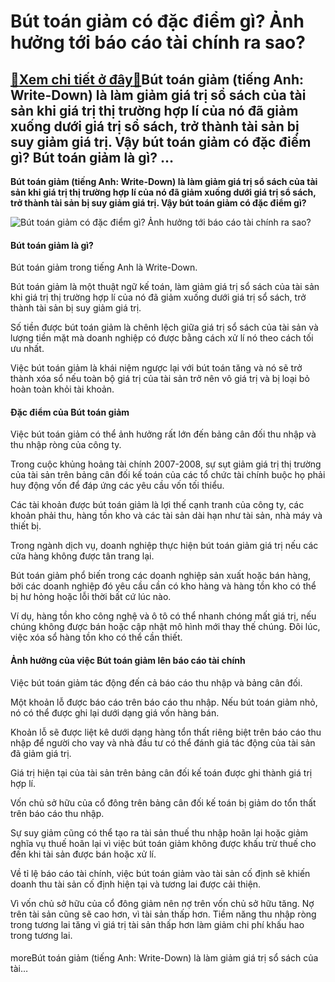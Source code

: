 Bút toán giảm có đặc điểm gì? Ảnh hưởng tới báo cáo tài chính ra sao?
=====================================================================

[:gift:Xem chi tiết ở đây:gift:](https://hddtvn.com/but-toan-giam-co-dac-diem-gi-anh-huong-toi-bao-cao-tai-chinh-ra-sao/)Bút toán giảm (tiếng Anh: Write-Down) là làm giảm giá trị sổ sách của tài sản khi giá trị thị trường hợp lí của nó đã giảm xuống dưới giá trị sổ sách, trở thành tài sản bị suy giảm giá trị. Vậy bút toán giảm có đặc điểm gì? Bút toán giảm là gì? …
------------------------------------------------------------------------------------------------------------------------------------------------------------------------------------------------------------------------------------------------------

**Bút toán giảm (tiếng Anh: Write-Down) là làm giảm giá trị sổ sách của tài sản khi giá trị thị trường hợp lí của nó đã giảm xuống dưới giá trị sổ sách, trở thành tài sản bị suy giảm giá trị. Vậy bút toán giảm có đặc điểm gì?**


![Bút toán giảm có đặc điểm gì? Ảnh hưởng tới báo cáo tài chính ra sao?](https://hddtvn.com/wp-content/uploads/2021/01/young-girl-is-sitting-office-desk-is-blessing-calculator_88135-2011-1.jpg)


#### **Bút toán giảm là gì?**


Bút toán giảm trong tiếng Anh là Write-Down.


Bút toán giảm là một thuật ngữ kế toán, làm giảm giá trị sổ sách của tài sản khi giá trị thị trường hợp lí của nó đã giảm xuống dưới giá trị sổ sách, trở thành tài sản bị suy giảm giá trị.


Số tiền được bút toán giảm là chênh lệch giữa giá trị sổ sách của tài sản và lượng tiền mặt mà doanh nghiệp có được bằng cách xử lí nó theo cách tối ưu nhất.


Việc bút toán giảm là khái niệm ngược lại với bút toán tăng và nó sẽ trở thành xóa sổ nếu toàn bộ giá trị của tài sản trở nên vô giá trị và bị loại bỏ hoàn toàn khỏi tài khoản.


#### **Đặc điểm của Bút toán giảm**


Việc bút toán giảm có thể ảnh hưởng rất lớn đến bảng cân đối thu nhập và thu nhập ròng của công ty.


Trong cuộc khủng hoảng tài chính 2007-2008, sự sụt giảm giá trị thị trường của tài sản trên bảng cân đối kế toán của các tổ chức tài chính buộc họ phải huy động vốn để đáp ứng các yêu cầu vốn tối thiểu.


Các tài khoản được bút toán giảm là lợi thế cạnh tranh của công ty, các khoản phải thu, hàng tồn kho và các tài sản dài hạn như tài sản, nhà máy và thiết bị.


Trong ngành dịch vụ, doanh nghiệp thực hiện bút toán giảm giá trị nếu các cửa hàng không được tân trang lại.


Bút toán giảm phổ biến trong các doanh nghiệp sản xuất hoặc bán hàng, bởi các doanh nghiệp đó yêu cầu cần có kho hàng và hàng tồn kho có thể bị hư hỏng hoặc lỗi thời bất cứ lúc nào.


Ví dụ, hàng tồn kho công nghệ và ô tô có thể nhanh chóng mất giá trị, nếu chúng không được bán hoặc cập nhật mô hình mới thay thế chúng. Đôi lúc, việc xóa sổ hàng tồn kho có thể cần thiết.


#### **Ảnh hưởng của việc Bút toán giảm lên báo cáo tài chính**


Việc bút toán giảm tác động đến cả báo cáo thu nhập và bảng cân đối.


Một khoản lỗ được báo cáo trên báo cáo thu nhập. Nếu bút toán giảm nhỏ, nó có thể được ghi lại dưới dạng giá vốn hàng bán.


Khoản lỗ sẽ được liệt kê dưới dạng hàng tổn thất riêng biệt trên báo cáo thu nhập để người cho vay và nhà đầu tư có thể đánh giá tác động của tài sản đã giảm giá trị.


Giá trị hiện tại của tài sản trên bảng cân đối kế toán được ghi thành giá trị hợp lí.


Vốn chủ sở hữu của cổ đông trên bảng cân đối kế toán bị giảm do tổn thất trên báo cáo thu nhập.


Sự suy giảm cũng có thể tạo ra tài sản thuế thu nhập hoãn lại hoặc giảm nghĩa vụ thuế hoãn lại vì việc bút toán giảm không được khấu trừ thuế cho đến khi tài sản được bán hoặc xử lí.


Về tỉ lệ báo cáo tài chính, việc bút toán giảm vào tài sản cố định sẽ khiến doanh thu tài sản cố định hiện tại và tương lai được cải thiện.


Vì vốn chủ sở hữu của cổ đông giảm nên nợ trên vốn chủ sở hữu tăng. Nợ trên tài sản cũng sẽ cao hơn, vì tài sản thấp hơn. Tiềm năng thu nhập ròng trong tương lai tăng vì giá trị tài sản thấp hơn làm giảm chi phí khấu hao trong tương lai.


#### 


moreBút toán giảm (tiếng Anh: Write-Down) là làm giảm giá trị sổ sách của tài…

